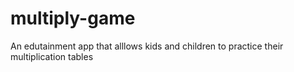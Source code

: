 # multiply-game
An edutainment app that alllows kids and children to practice their multiplication tables 
